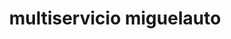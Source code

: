 ---
title: "multiservicio miguelauto"
url: /bucaramanga/multiservicio-miguelauto/
shop: supermercado
---